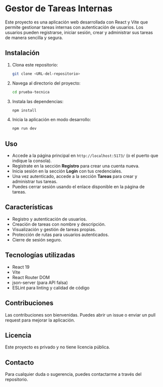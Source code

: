 # Gestor de Tareas Internas

Este proyecto es una aplicación web desarrollada con React y Vite que permite gestionar tareas internas con autenticación de usuarios. Los usuarios pueden registrarse, iniciar sesión, crear y administrar sus tareas de manera sencilla y segura.

## Instalación

1. Clona este repositorio:
   ```bash
   git clone <URL-del-repositorio>
   ```
2. Navega al directorio del proyecto:
   ```bash
   cd prueba-tecnica
   ```
3. Instala las dependencias:
   ```bash
   npm install
   ```
4. Inicia la aplicación en modo desarrollo:
   ```bash
   npm run dev
   ```

## Uso

- Accede a la página principal en `http://localhost:5173/` (o el puerto que indique la consola).
- Regístrate en la sección **Registro** para crear una cuenta nueva.
- Inicia sesión en la sección **Login** con tus credenciales.
- Una vez autenticado, accede a la sección **Tareas** para crear y administrar tus tareas.
- Puedes cerrar sesión usando el enlace disponible en la página de tareas.

## Características

- Registro y autenticación de usuarios.
- Creación de tareas con nombre y descripción.
- Visualización y gestión de tareas propias.
- Protección de rutas para usuarios autenticados.
- Cierre de sesión seguro.

## Tecnologías utilizadas

- React 19
- Vite
- React Router DOM
- json-server (para API falsa)
- ESLint para linting y calidad de código

## Contribuciones

Las contribuciones son bienvenidas. Puedes abrir un issue o enviar un pull request para mejorar la aplicación.

## Licencia

Este proyecto es privado y no tiene licencia pública.

## Contacto

Para cualquier duda o sugerencia, puedes contactarme a través del repositorio.
